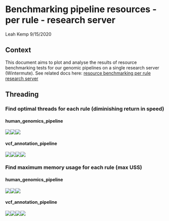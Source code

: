 Benchmarking pipeline resources - per rule - research server
================
Leah Kemp
9/15/2020

## Context

This document aims to plot and analyse the results of resource
benchmarking tests for our genomic pipelines on a single research server
(Wintermute). See related docs here: [resource benchmarking per rule
research
server](../resource_benchmarking_per_rule_research_server.md)

## Threading

### Find optimal threads for each rule (diminishing return in speed)

#### human\_genomics\_pipeline

![](resource_benchmarking_per_rule_research_server_files/figure-gfm/unnamed-chunk-3-1.png)<!-- -->![](resource_benchmarking_per_rule_research_server_files/figure-gfm/unnamed-chunk-3-2.png)<!-- -->![](resource_benchmarking_per_rule_research_server_files/figure-gfm/unnamed-chunk-3-3.png)<!-- -->

#### vcf\_annotation\_pipeline

![](resource_benchmarking_per_rule_research_server_files/figure-gfm/unnamed-chunk-4-1.png)<!-- -->![](resource_benchmarking_per_rule_research_server_files/figure-gfm/unnamed-chunk-4-2.png)<!-- -->![](resource_benchmarking_per_rule_research_server_files/figure-gfm/unnamed-chunk-4-3.png)<!-- -->![](resource_benchmarking_per_rule_research_server_files/figure-gfm/unnamed-chunk-4-4.png)<!-- -->

### Find maximum memory usage for each rule (max USS)

#### human\_genomics\_pipeline

![](resource_benchmarking_per_rule_research_server_files/figure-gfm/unnamed-chunk-6-1.png)<!-- -->![](resource_benchmarking_per_rule_research_server_files/figure-gfm/unnamed-chunk-6-2.png)<!-- -->![](resource_benchmarking_per_rule_research_server_files/figure-gfm/unnamed-chunk-6-3.png)<!-- -->

#### vcf\_annotation\_pipeline

![](resource_benchmarking_per_rule_research_server_files/figure-gfm/unnamed-chunk-7-1.png)<!-- -->![](resource_benchmarking_per_rule_research_server_files/figure-gfm/unnamed-chunk-7-2.png)<!-- -->![](resource_benchmarking_per_rule_research_server_files/figure-gfm/unnamed-chunk-7-3.png)<!-- -->![](resource_benchmarking_per_rule_research_server_files/figure-gfm/unnamed-chunk-7-4.png)<!-- -->
